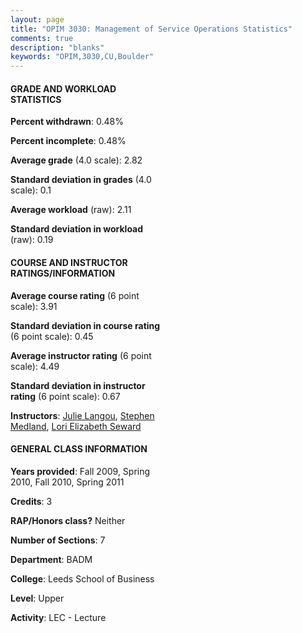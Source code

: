 ```yaml
---
layout: page
title: "OPIM 3030: Management of Service Operations Statistics"
comments: true
description: "blanks"
keywords: "OPIM,3030,CU,Boulder"
---
```

<head>
<script src="https://ajax.googleapis.com/ajax/libs/jquery/2.1.3/jquery.min.js"></script>
<script src="https://dl.dropboxusercontent.com/s/pc42nxpaw1ea4o9/highcharts.js?dl=0"></script>
<!-- <script src="../assets/js/highcharts.js"></script> -->
<style type="text/css">@font-face {
	font-family: "Bebas Neue";
	src: url(https://www.filehosting.org/file/details/544349/BebasNeue Regular.otf) format("opentype");
	}
	h1.Bebas { 
		font-family: "Bebas Neue", Verdana, Tahoma;
	}
</style>
</head>
<body>
	<div id="container" style="float: right; width: 45%; height: 88%; margin-left: 2.5%; margin-right: 2.5%;"></div>
	<script language="JavaScript">
		$(document).ready(function() {
		var chart = {type: 'column'};
		var title = {text: 'Grade Distribution'};
		var xAxis = {categories: ['A','B','C','D','F'],crosshair: true};
		var yAxis = {min: 0,title: {text: 'Percentage'}};
		var tooltip = {headerFormat: '<center><b><span style="font-size:20px">{point.key}</span></b></center>',
		               pointFormat: '<td style="padding:0"><b>{point.y:.1f}%</b></td>',
		               footerFormat: '</table>',shared: true,useHTML: true};
		var plotOptions = {column: {pointPadding: 0.0,borderWidth: 0}};  
		var credits = {enabled: false};var series= [{name: 'Percent',data: [19.21,51.6,24.39,3.95,0.85,]}];
		var json = {};
		json.chart = chart;
		json.title = title;
		json.tooltip = tooltip;
		json.xAxis = xAxis;
		json.yAxis = yAxis;  
		json.series = series;
		json.plotOptions = plotOptions;  
		json.credits = credits;
		$('#container').highcharts(json);
	});
	</script>
</body>
			   
#### GRADE AND WORKLOAD STATISTICS

**Percent withdrawn**: 0.48%

**Percent incomplete**: 0.48%

**Average grade** (4.0 scale): 2.82

**Standard deviation in grades** (4.0 scale): 0.1

**Average workload** (raw): 2.11

**Standard deviation in workload** (raw): 0.19

#### COURSE AND INSTRUCTOR RATINGS/INFORMATION

**Average course rating** (6 point scale): 3.91

**Standard deviation in course rating** (6 point scale): 0.45

**Average instructor rating** (6 point scale): 4.49

**Standard deviation in instructor rating** (6 point scale): 0.67

**Instructors**: <a href='../../instructors/Julie_Langou'>Julie Langou</a>, <a href='../../instructors/Stephen_Medland'>Stephen Medland</a>, <a href='../../instructors/Lori_Elizabeth_Seward'>Lori Elizabeth Seward</a>

#### GENERAL CLASS INFORMATION

**Years provided**: Fall 2009, Spring 2010, Fall 2010, Spring 2011

**Credits**: 3

**RAP/Honors class?** Neither

**Number of Sections**: 7

**Department**: BADM

**College**: Leeds School of Business

**Level**: Upper

**Activity**: LEC - Lecture

